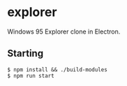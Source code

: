 # explorer
Windows 95 Explorer clone in Electron.

## Starting
```
$ npm install && ./build-modules
$ npm run start
```
